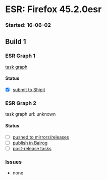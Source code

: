 # ESR: Firefox 45.2.0esr

### Started: 16-06-02

## Build 1

### ESR Graph 1
[task graph](https://tools.taskcluster.net/task-group-inspector/#HPwlXKDcRdemzxRNOz11Iw)

#### Status
- [x] [submit to Shipit](https://wiki.mozilla.org/Release:Release_Automation_on_Mercurial:Starting_a_Release#Submit_to_Ship_It)

### ESR Graph 2
task graph url: unknown

#### Status
- [ ] [pushed to mirrors/releases](../how-tos/relpro.md#2-push-to-releases-dir-mirrors)
- [ ] [publish in Balrog](../how-tos/relpro.md#3-publish-in-balrog)
- [ ] [post-release tasks](../how-tos/relpro.md#4-post-release-step)

### Issues
- none



